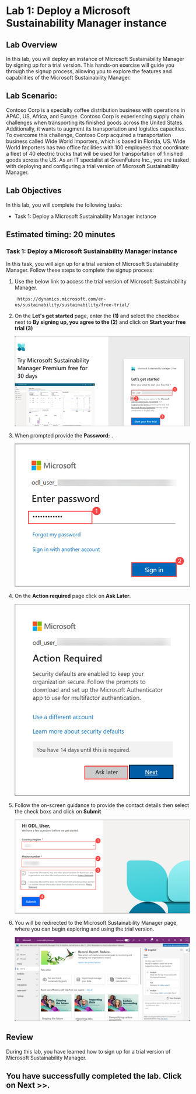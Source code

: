 # Lab 1: Deploy a Microsoft Sustainability Manager instance

## Lab Overview
In this lab, you will deploy an instance of Microsoft Sustainability Manager by signing up for a trial version. This hands-on exercise will guide you through the signup process, allowing you to explore the features and capabilities of the Microsoft Sustainability Manager.

## Lab Scenario:

Contoso Corp is a specialty coffee distribution business with operations in APAC, US, Africa, and Europe. Contoso Corp is experiencing supply chain challenges when transporting its finished goods across the United States. Additionally, it wants to augment its transportation and logistics capacities. To overcome this challenge, Contoso Corp acquired a transportation business called Wide World Importers, which is based in Florida, US. Wide World Importers has two office facilities with 100 employees that coordinate a fleet of 40 electric trucks that will be used for transportation of finished goods across the US. As an IT specialist at GreenFuture Inc., you are tasked with deploying and configuring a trial version of Microsoft Sustainability Manager.

## Lab Objectives
In this lab, you will complete the following tasks:

- Task 1: Deploy a Microsoft Sustainability Manager instance

## Estimated timing: 20 minutes

### Task 1: Deploy a Microsoft Sustainability Manager instance

In this task, you will sign up for a trial version of Microsoft Sustainability Manager. Follow these steps to complete the signup process:
  
1. Use the below link to access the trial version of Microsoft Sustainability Manager.

   ```
    https://dynamics.microsoft.com/en-us/sustainability/sustainability/free-trial/
   ```
1. On the **Let's get started** page, enter the <inject key="AzureAdUserEmail"></inject> **(1)** and select the checkbox next to **By signing up, you agree to the (2)** and click on **Start your free trial (3)**

   ![](../media/new-img1.png)

1. When prompted provide the **Password:** <inject key="User's Password"></inject>.

     ![](../media/new-img2.png)
   
1. On the **Action required** page click on **Ask Later**.

     ![](../media/new-img3.png)
   
1. Follow the on-screen guidance to provide the contact details then select the check boxs and click on **Submit**

    ![](../media/new-img4.png)

1. You will be redirected to the Microsoft Sustainability Manager page, where you can begin exploring and using the trial version.

   ![](../media/lab01-3.png)

## Review 

During this lab, you have learned how to sign up for a trial version of Microsoft Sustainability Manager.

## You have successfully completed the lab. Click on Next >>.
